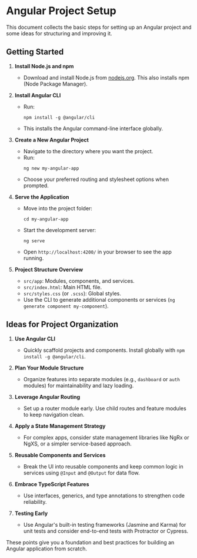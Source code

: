 # Angular Project Setup

This document collects the basic steps for setting up an Angular project and some ideas for structuring and improving it.

## Getting Started

1. **Install Node.js and npm**
   - Download and install Node.js from [nodejs.org](https://nodejs.org/). This also installs npm (Node Package Manager).

2. **Install Angular CLI**
   - Run:
     ```
     npm install -g @angular/cli
     ```
   - This installs the Angular command-line interface globally.

3. **Create a New Angular Project**
   - Navigate to the directory where you want the project.
   - Run:
     ```
     ng new my-angular-app
     ```
   - Choose your preferred routing and stylesheet options when prompted.

4. **Serve the Application**
   - Move into the project folder:
     ```
     cd my-angular-app
     ```
   - Start the development server:
     ```
     ng serve
     ```
   - Open `http://localhost:4200/` in your browser to see the app running.

5. **Project Structure Overview**
   - `src/app`: Modules, components, and services.
   - `src/index.html`: Main HTML file.
   - `src/styles.css` (or `.scss`): Global styles.
   - Use the CLI to generate additional components or services (`ng generate component my-component`).

## Ideas for Project Organization

1. **Use Angular CLI**
   - Quickly scaffold projects and components. Install globally with `npm install -g @angular/cli`.

2. **Plan Your Module Structure**
   - Organize features into separate modules (e.g., `dashboard` or `auth` modules) for maintainability and lazy loading.

3. **Leverage Angular Routing**
   - Set up a router module early. Use child routes and feature modules to keep navigation clean.

4. **Apply a State Management Strategy**
   - For complex apps, consider state management libraries like NgRx or NgXS, or a simpler service-based approach.

5. **Reusable Components and Services**
   - Break the UI into reusable components and keep common logic in services using `@Input` and `@Output` for data flow.

6. **Embrace TypeScript Features**
   - Use interfaces, generics, and type annotations to strengthen code reliability.

7. **Testing Early**
   - Use Angular's built-in testing frameworks (Jasmine and Karma) for unit tests and consider end-to-end tests with Protractor or Cypress.

These points give you a foundation and best practices for building an Angular application from scratch.

